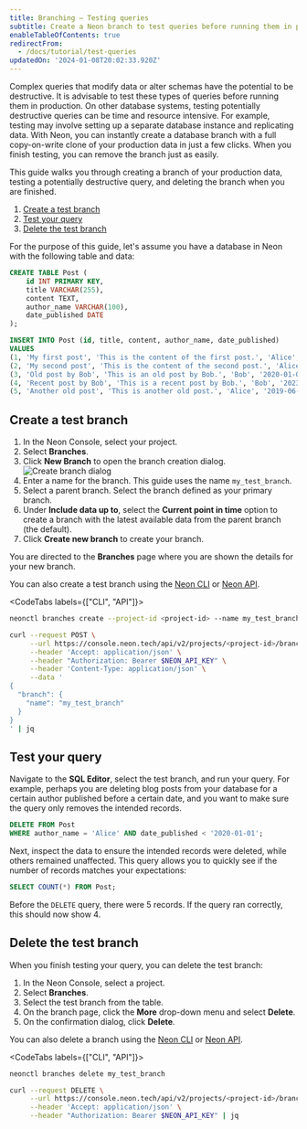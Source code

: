 ```yaml
---
title: Branching — Testing queries
subtitle: Create a Neon branch to test queries before running them in production
enableTableOfContents: true
redirectFrom:
  - /docs/tutorial/test-queries
updatedOn: '2024-01-08T20:02:33.920Z'
---
```


Complex queries that modify data or alter schemas have the potential to be destructive. It is advisable to test these types of queries before running them in production. On other database systems, testing potentially destructive queries can be time and resource intensive. For example, testing may involve setting up a separate database instance and replicating data. With Neon, you can instantly create a database branch with a full copy-on-write clone of your production data in just a few clicks. When you finish testing, you can remove the branch just as easily.

This guide walks you through creating a branch of your production data, testing a potentially destructive query, and deleting the branch when you are finished.

1. [Create a test branch](#create-a-test-branch)
3. [Test your query](#test-your-query)
4. [Delete the test branch](#delete-the-test-branch)

For the purpose of this guide, let's assume you have a database in Neon with the following table and data:

```sql
CREATE TABLE Post (
    id INT PRIMARY KEY,
    title VARCHAR(255),
    content TEXT,
    author_name VARCHAR(100),
    date_published DATE
);
```

```sql
INSERT INTO Post (id, title, content, author_name, date_published)
VALUES
(1, 'My first post', 'This is the content of the first post.', 'Alice', '2023-01-01'),
(2, 'My second post', 'This is the content of the second post.', 'Alice', '2023-02-01'),
(3, 'Old post by Bob', 'This is an old post by Bob.', 'Bob', '2020-01-01'),
(4, 'Recent post by Bob', 'This is a recent post by Bob.', 'Bob', '2023-06-01'),
(5, 'Another old post', 'This is another old post.', 'Alice', '2019-06-01');
```

## Create a test branch

1. In the Neon Console, select your project.
2. Select **Branches**.
3. Click **New Branch** to open the branch creation dialog.
![Create branch dialog](/docs/manage/create_branch.png)
4. Enter a name for the branch. This guide uses the name `my_test_branch`.
5. Select a parent branch. Select the branch defined as your primary branch.
6. Under **Include data up to**, select the **Current point in time** option to create a branch with the latest available data from the parent branch (the default).
7. Click **Create new branch** to create your branch.

You are directed to the **Branches** page where you are shown the details for your new branch.

You can also create a test branch using the [Neon CLI](/docs/reference/cli-branches#create) or [Neon API](/docs/manage/branches#create-a-branch-with-the-api).

<CodeTabs labels={["CLI", "API"]}>

```bash
neonctl branches create --project-id <project-id> --name my_test_branch
```

```bash
curl --request POST \
     --url https://console.neon.tech/api/v2/projects/<project-id>/branches \
     --header 'Accept: application/json' \
     --header "Authorization: Bearer $NEON_API_KEY" \
     --header 'Content-Type: application/json' \
     --data '
{
  "branch": {
    "name": "my_test_branch"
  }
}
' | jq
```

</CodeTabs>

## Test your query

Navigate to the **SQL Editor**, select the test branch, and run your query. For example, perhaps you are deleting blog posts from your database for a certain author published before a certain date, and you want to make sure the query only removes the intended records.

```sql
DELETE FROM Post
WHERE author_name = 'Alice' AND date_published < '2020-01-01';
```

Next, inspect the data to ensure the intended records were deleted, while others remained unaffected. This query allows you to quickly see if the number of records matches your expectations:

```sql
SELECT COUNT(*) FROM Post;
```

Before the `DELETE` query, there were 5 records. If the query ran correctly, this should now show 4.

## Delete the test branch

When you finish testing your query, you can delete the test branch:

1. In the Neon Console, select a project.
2. Select **Branches**.
3. Select the test branch from the table.
4. On the branch page, click the **More** drop-down menu and select **Delete**.
4. On the confirmation dialog, click **Delete**.

You can also delete a branch using the [Neon CLI](/docs/reference/cli-branches#delete) or [Neon API](/docs/manage/branches#delete-a-branch-with-the-api).

<CodeTabs labels={["CLI", "API"]}>

```bash
neonctl branches delete my_test_branch
```

```bash
curl --request DELETE \
     --url https://console.neon.tech/api/v2/projects/<project-id>/branches/<branch-id> \
     --header 'Accept: application/json' \
     --header "Authorization: Bearer $NEON_API_KEY" | jq
```

</CodeTabs>
